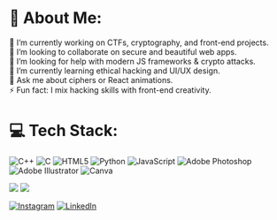 # 💫 About Me:
🔭 I’m currently working on CTFs, cryptography, and front-end projects.<br>👯 I’m looking to collaborate on secure and beautiful web apps.<br>🤝 I’m looking for help with modern JS frameworks & crypto attacks.<br>🌱 I’m currently learning ethical hacking and UI/UX design.<br>💬 Ask me about ciphers or React animations.<br>⚡ Fun fact: I mix hacking skills with front-end creativity.

# 💻 Tech Stack:
![C++](https://img.shields.io/badge/c++-%2300599C.svg?style=for-the-badge&logo=c%2B%2B&logoColor=white) ![C](https://img.shields.io/badge/c-%2300599C.svg?style=for-the-badge&logo=c&logoColor=white) ![HTML5](https://img.shields.io/badge/html5-%23E34F26.svg?style=for-the-badge&logo=html5&logoColor=white) ![Python](https://img.shields.io/badge/python-3670A0?style=for-the-badge&logo=python&logoColor=ffdd54) ![JavaScript](https://img.shields.io/badge/javascript-%23323330.svg?style=for-the-badge&logo=javascript&logoColor=%23F7DF1E) ![Adobe Photoshop](https://img.shields.io/badge/adobe%20photoshop-%2331A8FF.svg?style=for-the-badge&logo=adobe%20photoshop&logoColor=white) ![Adobe Illustrator](https://img.shields.io/badge/adobe%20illustrator-%23FF9A00.svg?style=for-the-badge&logo=adobe%20illustrator&logoColor=white) ![Canva](https://img.shields.io/badge/Canva-%2300C4CC.svg?style=for-the-badge&logo=Canva&logoColor=white)


![](https://github-readme-stats.vercel.app/api?username=Haippp&theme=dark&hide_border=true&include_all_commits=false&count_private=false)
![](https://github-readme-stats.vercel.app/api/top-langs/?username=Haippp&theme=dark&hide_border=true&include_all_commits=false&count_private=false&layout=compact)

[![Instagram](https://img.shields.io/badge/Instagram-%23E4405F.svg?logo=Instagram&logoColor=white)](https://instagram.com/haiper_alexander) [![LinkedIn](https://img.shields.io/badge/LinkedIn-%230077B5.svg?logo=linkedin&logoColor=white)](https://linkedin.com/in/hipni-c030324071) 
<!-- Proudly created with GPRM ( https://gprm.itsvg.in ) -->
